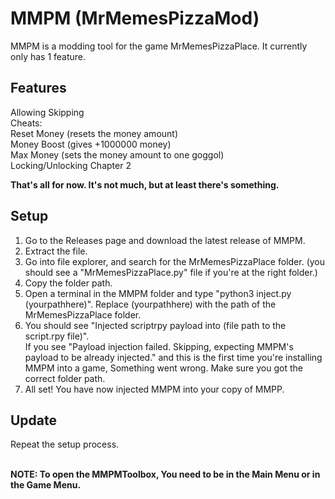 # MMPM (MrMemesPizzaMod)
MMPM is a modding tool for the game MrMemesPizzaPlace. It currently only has 1 feature.

## Features
Allowing Skipping<br>
Cheats:<br>
Reset Money (resets the money amount)<br>
Money Boost (gives +1000000 money)<br>
Max Money (sets the money amount to one goggol)<br>
Locking/Unlocking Chapter 2<br>

**That's all for now. It's not much, but at least there's something.**

## Setup
1. Go to the Releases page and download the latest release of MMPM.<br>
2. Extract the file.<br>
3. Go into file explorer, and search for the MrMemesPizzaPlace folder. (you should see a "MrMemesPizzaPlace.py" file if you're at the right folder.)<br>
4. Copy the folder path.<br>
5. Open a terminal in the MMPM folder and type "python3 inject.py (yourpathhere)". Replace (yourpathhere) with the path of the MrMemesPizzaPlace folder.<br>
6. You should see "Injected scriptrpy payload into (file path to the script.rpy file)".<br>If you see "Payload injection failed. Skipping, expecting MMPM's payload to be already injected." and this is the first time you're installing MMPM into a game, Something went wrong. Make sure you got the correct folder path.
7. All set! You have now injected MMPM into your copy of MMPP.<br>

## Update
Repeat the setup process.<br><br>

**NOTE: To open the MMPMToolbox, You need to be in the Main Menu or in the Game Menu.**